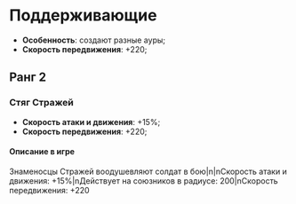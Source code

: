 # Поддерживающие

* **Особенность**: создают разные ауры;
* **Скорость передвижения**: +220;

## Ранг 2

### Стяг Стражей

* **Скорость атаки и движения**: +15%;
* **Скорость передвижения**: +220;

#### Описание в игре
Знаменосцы Стражей воодушевляют солдат в бою|n|nСкорость атаки и движения: +15%|nДействует на союзников в радиусе: 200|nСкорость передвижения: +220